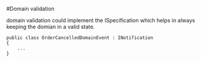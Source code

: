 #Domain validation

domain validation could implement the ISpecification which helps in always keeping the domian in a valid state.

	public class OrderCancelledDomainEvent : INotification
	{
		...
	}
	